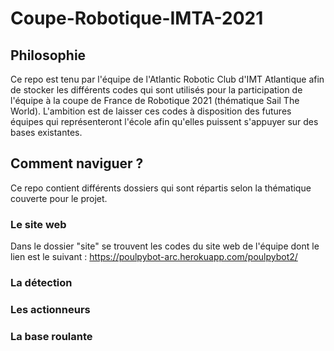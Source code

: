 # Coupe-Robotique-IMTA-2021

## Philosophie

Ce repo est tenu par l'équipe de l'Atlantic Robotic Club d'IMT Atlantique afin de stocker les différents codes qui sont utilisés pour la participation de l'équipe à la coupe de France de Robotique 2021 (thématique Sail The World). L'ambition est de laisser ces codes à disposition des futures équipes qui représenteront l'école afin qu'elles puissent s'appuyer sur des bases existantes. 

## Comment naviguer ?

Ce repo contient différents dossiers qui sont répartis selon la thématique couverte pour le projet.

### Le site web
Dans le dossier "site" se trouvent les codes du site web de l'équipe dont le lien est le suivant : https://poulpybot-arc.herokuapp.com/poulpybot2/ 

### La détection

### Les actionneurs

### La base roulante 

